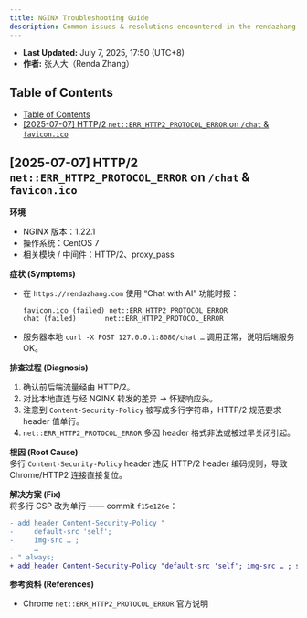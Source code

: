 ```yaml
---
title: NGINX Troubleshooting Guide
description: Common issues & resolutions encountered in the rendazhang.com stack
---
```


* **Last Updated:** July 7, 2025, 17:50 (UTC+8)
* **作者:** 张人大（Renda Zhang）

## Table of Contents

- [Table of Contents](#table-of-contents)
- [\[2025-07-07\] HTTP/2 `net::ERR_HTTP2_PROTOCOL_ERROR` on `/chat` \& `favicon.ico`](#2025-07-07-http2-neterr_http2_protocol_error-on-chat--faviconico)

## [2025-07-07] HTTP/2 `net::ERR_HTTP2_PROTOCOL_ERROR` on `/chat` & `favicon.ico`

**环境**  
- NGINX 版本：1.22.1  
- 操作系统：CentOS 7  
- 相关模块 / 中间件：HTTP/2、proxy_pass  

**症状 (Symptoms)**  
- 在 `https://rendazhang.com` 使用 “Chat with AI” 功能时报：  
  ```
  favicon.ico (failed) net::ERR_HTTP2_PROTOCOL_ERROR
  chat (failed)       net::ERR_HTTP2_PROTOCOL_ERROR
  ```
- 服务器本地 `curl -X POST 127.0.0.1:8080/chat …` 调用正常，说明后端服务 OK。

**排查过程 (Diagnosis)**  
1. 确认前后端流量经由 HTTP/2。  
2. 对比本地直连与经 NGINX 转发的差异 → 怀疑响应头。  
3. 注意到 `Content-Security-Policy` 被写成多行字符串，HTTP/2 规范要求 header 值单行。  
4. `net::ERR_HTTP2_PROTOCOL_ERROR` 多因 header 格式非法或被过早关闭引起。  

**根因 (Root Cause)**  
多行 `Content-Security-Policy` header 违反 HTTP/2 header 编码规则，导致 Chrome/HTTP2 连接直接复位。  

**解决方案 (Fix)**  
将多行 CSP 改为单行 —— commit `f15e126e`：  

```diff
- add_header Content-Security-Policy "
-     default-src 'self';
-     img-src … ;
-     …
- " always;
+ add_header Content-Security-Policy "default-src 'self'; img-src … ; script-src … ; style-src … ; font-src … ; frame-src … ; object-src 'self'; media-src 'self'; connect-src 'self';" always;
```

**参考资料 (References)**

- Chrome `net::ERR_HTTP2_PROTOCOL_ERROR` 官方说明